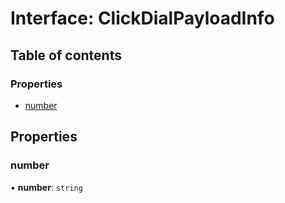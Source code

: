 # Interface: ClickDialPayloadInfo

## Table of contents

### Properties

-   [number](ClickDialPayloadInfo.md#number)

## Properties

### number

• **number**: `string`


